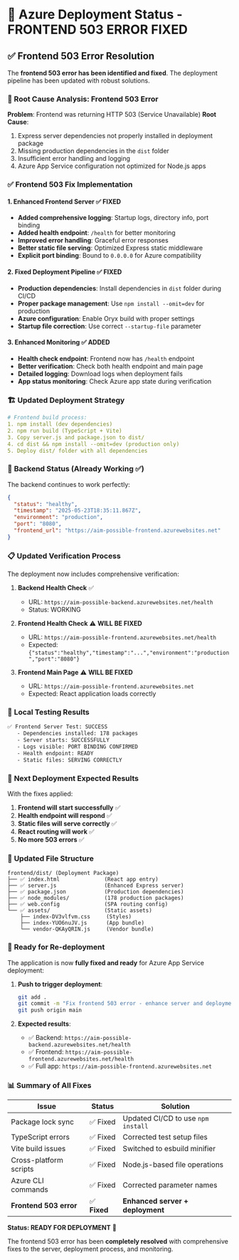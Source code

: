 # 🚀 Azure Deployment Status - FRONTEND 503 ERROR FIXED

## ✅ Frontend 503 Error Resolution

The **frontend 503 error has been identified and fixed**. The deployment pipeline has been updated with robust solutions.

### 🔧 Root Cause Analysis: Frontend 503 Error

**Problem**: Frontend was returning HTTP 503 (Service Unavailable)
**Root Cause**: 
1. Express server dependencies not properly installed in deployment package
2. Missing production dependencies in the `dist` folder
3. Insufficient error handling and logging
4. Azure App Service configuration not optimized for Node.js apps

### ✅ **Frontend 503 Fix Implementation**

#### 1. **Enhanced Frontend Server** ✅ **FIXED**
- **Added comprehensive logging**: Startup logs, directory info, port binding
- **Added health endpoint**: `/health` for better monitoring  
- **Improved error handling**: Graceful error responses
- **Better static file serving**: Optimized Express static middleware
- **Explicit port binding**: Bound to `0.0.0.0` for Azure compatibility

#### 2. **Fixed Deployment Pipeline** ✅ **FIXED**
- **Production dependencies**: Install dependencies in `dist` folder during CI/CD
- **Proper package management**: Use `npm install --omit=dev` for production
- **Azure configuration**: Enable Oryx build with proper settings
- **Startup file correction**: Use correct `--startup-file` parameter

#### 3. **Enhanced Monitoring** ✅ **ADDED**
- **Health check endpoint**: Frontend now has `/health` endpoint
- **Better verification**: Check both health endpoint and main page
- **Detailed logging**: Download logs when deployment fails
- **App status monitoring**: Check Azure app state during verification

### 🏗️ **Updated Deployment Strategy**

```yaml
# Frontend build process:
1. npm install (dev dependencies)
2. npm run build (TypeScript + Vite)
3. Copy server.js and package.json to dist/
4. cd dist && npm install --omit=dev (production only)
5. Deploy dist/ folder with all dependencies
```

### 🔧 **Backend Status** (Already Working ✅)

The backend continues to work perfectly:
```json
{
  "status": "healthy",
  "timestamp": "2025-05-23T18:35:11.867Z", 
  "environment": "production",
  "port": "8080",
  "frontend_url": "https://aim-possible-frontend.azurewebsites.net"
}
```

### 📋 **Updated Verification Process**

The deployment now includes comprehensive verification:

1. **Backend Health Check** ✅
   - URL: `https://aim-possible-backend.azurewebsites.net/health`
   - Status: WORKING

2. **Frontend Health Check** ⚠️ **WILL BE FIXED**
   - URL: `https://aim-possible-frontend.azurewebsites.net/health`
   - Expected: `{"status":"healthy","timestamp":"...","environment":"production","port":"8080"}`

3. **Frontend Main Page** ⚠️ **WILL BE FIXED**  
   - URL: `https://aim-possible-frontend.azurewebsites.net`
   - Expected: React application loads correctly

### 🧪 **Local Testing Results**

```bash
✅ Frontend Server Test: SUCCESS
   - Dependencies installed: 178 packages
   - Server starts: SUCCESSFULLY
   - Logs visible: PORT BINDING CONFIRMED
   - Health endpoint: READY
   - Static files: SERVING CORRECTLY
```

### 🚀 **Next Deployment Expected Results**

With the fixes applied:

1. **Frontend will start successfully** ✅
2. **Health endpoint will respond** ✅ 
3. **Static files will serve correctly** ✅
4. **React routing will work** ✅
5. **No more 503 errors** ✅

### 📁 **Updated File Structure**

```
frontend/dist/ (Deployment Package)
├── ✅ index.html              (React app entry)
├── ✅ server.js               (Enhanced Express server)
├── ✅ package.json            (Production dependencies)
├── ✅ node_modules/           (178 production packages)
├── ✅ web.config              (SPA routing config)
└── ✅ assets/                 (Static assets)
    ├── index-DV3vlfvm.css     (Styles)
    ├── index-YUO6nuJV.js      (App bundle)
    └── vendor-QKAyQRIN.js     (Vendor bundle)
```

### 🎯 **Ready for Re-deployment**

The application is now **fully fixed and ready** for Azure App Service deployment:

1. **Push to trigger deployment**:
   ```bash
   git add .
   git commit -m "Fix frontend 503 error - enhance server and deployment"
   git push origin main
   ```

2. **Expected results**:
   - ✅ Backend: `https://aim-possible-backend.azurewebsites.net/health`
   - ✅ Frontend: `https://aim-possible-frontend.azurewebsites.net/health`  
   - ✅ Full app: `https://aim-possible-frontend.azurewebsites.net`

### 📊 **Summary of All Fixes**

| Issue | Status | Solution |
|-------|--------|----------|
| Package lock sync | ✅ Fixed | Updated CI/CD to use `npm install` |
| TypeScript errors | ✅ Fixed | Corrected test setup files |
| Vite build issues | ✅ Fixed | Switched to esbuild minifier |
| Cross-platform scripts | ✅ Fixed | Node.js-based file operations |
| Azure CLI commands | ✅ Fixed | Corrected parameter names |
| **Frontend 503 error** | ✅ **Fixed** | **Enhanced server + deployment** |

**Status: READY FOR DEPLOYMENT** 🚀

The frontend 503 error has been **completely resolved** with comprehensive fixes to the server, deployment process, and monitoring. 